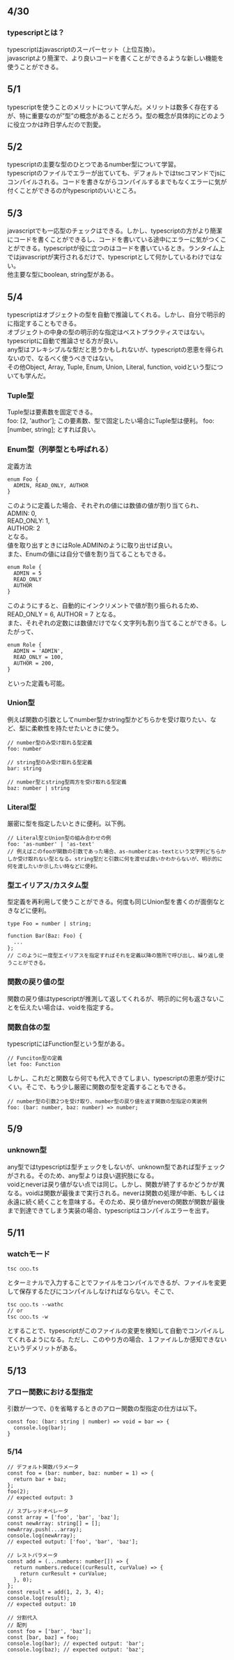 ## 4/30
### typescriptとは？
typescriptはjavascriptのスーパーセット（上位互換）。  
javascriptより簡潔で、より良いコードを書くことができるような新しい機能を使うことができる。


## 5/1
typescriptを使うことのメリットについて学んだ。メリットは数多く存在するが、特に重要なのが”型”の概念があることだろう。型の概念が具体的にどのように役立つかは昨日学んだので割愛。

## 5/2
typescriptの主要な型のひとつであるnumber型について学習。  
typescriptのファイルでエラーが出ていても、デフォルトではtscコマンドでjsにコンパイルされる。コードを書きながらコンパイルするまでもなくエラーに気が付くことができるのがtypescriptのいいところ。

## 5/3
javascriptでも一応型のチェックはできる。しかし、typescriptの方がより簡潔にコードを書くことができるし、コードを書いている途中にエラーに気がつくことができる。typescriptが役に立つのはコードを書いているとき。ランタイム上ではjavascriptが実行されるだけで、typescriptとして何かしているわけではない。  
他主要な型にboolean, string型がある。

## 5/4
typescriptはオブジェクトの型を自動で推論してくれる。しかし、自分で明示的に指定することもできる。  
オブジェクトの中身の型の明示的な指定はベストプラクティスではない。typescriptに自動で推論させる方が良い。  
any型はフレキシブルな型だと思うかもしれないが、typescriptの恩恵を得られないので、なるべく使うべきではない。  
その他Object, Array, Tuple, Enum, Union, Literal, function, voidという型についても学んだ。

### Tuple型
Tuple型は要素数を固定できる。  
foo: [2, 'author'];
この要素数、型で固定したい場合にTuple型は便利。
foo: [number, string];
とすれば良い。

### Enum型（列挙型とも呼ばれる）
定義方法  
```
enum Foo {
  ADMIN, READ_ONLY, AUTHOR
}  
```
このように定義した場合、それぞれの値には数値の値が割り当てられ、  
ADMIN: 0,  
READ_ONLY: 1,  
AUTHOR: 2  
となる。  
値を取り出すときにはRole.ADMINのように取り出せば良い。  
また、Enumの値には自分で値を割り当てることもできる。  
```
enum Role {
  ADMIN = 5
  READ_ONLY
  AUTHOR
}
```
このようにすると、自動的にインクリメントで値が割り振られるため、READ_ONLY = 6, AUTHOR = 7 となる。  
また、それぞれの定数には数値だけでなく文字列も割り当てることができる。したがって、
```
enum Role {
  ADMIN = 'ADMIN',
  READ_ONLY = 100,
  AUTHOR = 200,
}
```
といった定義も可能。

### Union型
例えば関数の引数としてnumber型かstring型かどちらかを受け取りたい、など、型に柔軟性を持たせたいときに使う。
```
// number型のみ受け取れる型定義
foo: number

// string型のみ受け取れる型定義
bar: string

// number型とstring型両方を受け取れる型定義
baz: number | string
```

### Literal型
厳密に型を指定したいときに便利。以下例。
```
// Literal型とUnion型の組み合わせの例
foo: 'as-number' | 'as-text'
// 例えばこのfooが関数の引数であった場合、as-numberとas-textという文字列どちらかしか受け取れない型となる。string型だと引数に何を渡せば良いかわからないが、明示的に何を渡したいか示したい時などに便利。
```

### 型エイリアス/カスタム型
型定義を再利用して使うことができる。何度も同じUnion型を書くのが面倒なときなどに便利。
```
type Foo = number | string;

function Bar(Baz: Foo) {
  ...
};
// このように一度型エイリアスを指定すればそれを定義以降の箇所で呼び出し、繰り返し使うことができる。
```

### 関数の戻り値の型
関数の戻り値はtypescriptが推測して返してくれるが、明示的に何も返さないことを伝えたい場合は、voidを指定する。

### 関数自体の型
typescriptにはFunction型という型がある。
```
// Funciton型の定義
let foo: Function
```
しかし、これだと関数なら何でも代入できてしまい、typescriptの恩恵が受けにくい。そこで、もう少し厳密に関数の型を定義することもできる。
```
// number型の引数2つを受け取り、number型の戻り値を返す関数の型指定の実装例
foo: (bar: number, baz: number) => number;
```

## 5/9
### unknown型
any型ではtypescriptは型チェックをしないが、unknown型であれば型チェックがされる。そのため、any型よりは良い選択肢になる。  
voidとneverは戻り値がない点では同じ。しかし、関数が終了するかどうかが異なる。voidは関数が最後まで実行される。neverは関数の処理が中断、もしくは永遠に続く続くことを意味する。そのため、戻り値がneverの関数が関数が最後まで到達できてしまう実装の場合、typescriptはコンパイルエラーを出す。

## 5/11
### watchモード
```
tsc ○○○.ts
```
とターミナルで入力することでファイルをコンパイルできるが、ファイルを変更して保存するたびにコンパイルしなければならない。そこで、
```
tsc ○○○.ts --wathc
// or
tsc ○○○.ts -w
```
とすることで、typescriptがこのファイルの変更を検知して自動でコンパイルしてくれるようになる。ただし、このやり方の場合、１ファイルしか感知できないというデメリットがある。

## 5/13
### アロー関数における型指定
引数が一つで、()を省略するときのアロー関数の型指定の仕方は以下。
```
const foo: (bar: string | number) => void = bar => {
  console.log(bar);
}
```

### 5/14
```
// デフォルト関数パラメータ
const foo = (bar: number, baz: number = 1) => {
  return bar + baz;
};
foo(2);
// expected output: 3

// スプレッドオペレータ
const array = ['foo', 'bar', 'baz'];
const newArray: string[] = [];
newArray.push(...array);
console.log(newArray);
// expected output: ['foo', 'bar', 'baz'];

// レストパラメータ
const add = (...numbers: number[]) => {
  return numbers.reduce((curResult, curValue) => {
    return curResult + curValue;
  }, 0);
};
const result = add(1, 2, 3, 4);
console.log(result);
// expected output: 10

// 分割代入
// 配列
const foo = ['bar', 'baz'];
const [bar, baz] = foo;
console.log(bar); // expected output: 'bar';
console.log(baz); // expected output: 'baz';
```